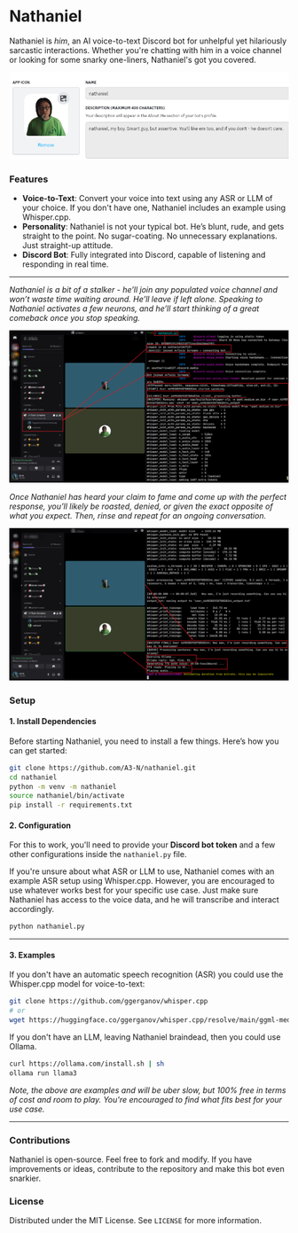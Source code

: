 
# Nathaniel

Nathaniel is *him*, an AI voice-to-text Discord bot for unhelpful yet hilariously sarcastic interactions. Whether you're chatting with him in a voice channel or looking for some snarky one-liners, Nathaniel's got you covered.

![Nathaniel in action](images/nathaniel.png)

### Features
- **Voice-to-Text**: Convert your voice into text using any ASR or LLM of your choice. If you don't have one, Nathaniel includes an example using Whisper.cpp.
- **Personality**: Nathaniel is not your typical bot. He’s blunt, rude, and gets straight to the point. No sugar-coating. No unnecessary explanations. Just straight-up attitude.
- **Discord Bot**: Fully integrated into Discord, capable of listening and responding in real time.

---

*Nathaniel is a bit of a stalker - he’ll join any populated voice channel and won’t waste time waiting around. He’ll leave if left alone. Speaking to Nathaniel activates a few neurons, and he’ll start thinking of a great comeback once you stop speaking.*

![Image 1 - Showcase of Nathaniel’s capabilities](images/1.png)

*Once Nathaniel has heard your claim to fame and come up with the perfect response, you’ll likely be roasted, denied, or given the exact opposite of what you expect. Then, rinse and repeat for an ongoing conversation.*

![Image 2 - Showcase of Nathaniel’s capabilities](images/2.png)

### Setup

#### 1. Install Dependencies
Before starting Nathaniel, you need to install a few things. Here’s how you can get started:

```bash
git clone https://github.com/A3-N/nathaniel.git
cd nathaniel
python -m venv -m nathaniel
source nathaniel/bin/activate
pip install -r requirements.txt
```

#### 2. Configuration
For this to work, you'll need to provide your **Discord bot token** and a few other configurations inside the `nathaniel.py` file.

If you're unsure about what ASR or LLM to use, Nathaniel comes with an example ASR setup using Whisper.cpp. However, you are encouraged to use whatever works best for your specific use case. Just make sure Nathaniel has access to the voice data, and he will transcribe and interact accordingly.

```bash
python nathaniel.py
```

---

#### 3. Examples

If you don't have an automatic speech recognition (ASR) you could use the Whisper.cpp model for voice-to-text:

```bash
git clone https://github.com/ggerganov/whisper.cpp
# or
wget https://huggingface.co/ggerganov/whisper.cpp/resolve/main/ggml-medium.en.bin
```

If you don't have an LLM, leaving Nathaniel braindead, then you could use Ollama.

```bash
curl https://ollama.com/install.sh | sh
ollama run llama3
```

*Note, the above are examples and will be uber slow, but 100% free in terms of cost and room to play. You're encouraged to find what fits best for your use case.*

---

### Contributions
Nathaniel is open-source. Feel free to fork and modify. If you have improvements or ideas, contribute to the repository and make this bot even snarkier.

### License
Distributed under the MIT License. See `LICENSE` for more information.
